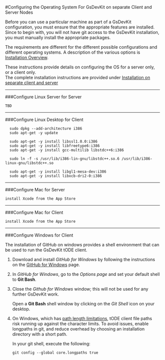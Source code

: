 #Configuring the Operating System For GsDevKit on separate Client and Server Nodes

Before you can use a particular machine as part of a GsDevKit configuration, you must ensure that the 
appropriate features are installed. Since to begin with, you will not have git access to the GsDevKit 
installation, you must manually install the appropriate packages.

The requirements are different for the different possible configurations and different operating systems. 
A description of the various options is [Installation Overview][1].  

These instructions provide details on configuring the OS for a server only, or a client only.  
The complete installation instructions are provided under [Installation on separate client and server][2]

---

###Configure Linux Server for Server  
```
TBD
```

---
###Configure Linux Desktop for Client  

```
  sudo dpkg --add-architecture i386
  sudo apt-get -y update

  sudo apt-get -y install libssl1.0.0:i386
  sudo apt-get -y install libfreetype6:i386
  sudo apt-get -y install gcc-multilib libstdc++6:i386

  sudo ln -f -s /usr/lib/i386-lin-gnu/libstdc++.so.6 /usr/lib/i386-linux-gnu/libstdc++.so 

  sudo apt-get -y install libgl1-mesa-dev:i386
  sudo apt-get -y install libxcb-dri2-0:i386 
```

---
###Configure Mac for Server
```
install Xcode from the App Store
```

---
###Configure Mac for Client 

```
install Xcode from the App Store
```

---
###Configure Windows for Client

The installation of GitHub on windows provides a shell environment that can be used to run the GsDevKit tODE client.

1. Download and install *GitHub for Windows* by following the instructions on the [GitHub for Windows][2] page.

2. In *GitHub for Windows*, go to the *Options page* and set your default shell to **Git Bash**.

3. Close the *Github for Windows* window; this will not be used for any further GsDevKit work.  
 
   Open a **Git Bash** shell window by clicking on the *Git Shell* icon on your desktop.  

4. On Windows, which has [path length limitations][3], tODE client file paths risk running up against the character limits.  To avoid issues, enable longpaths in git, and reduce overhead by choosing an installation directory with a short path. 
  
   In your git shell, execute the following:
   ```
   git config --global core.longpaths true   
   ```

	
[1]: ./README.md
[2]: ./README.md#installation_on_separate_server_and_client
[3]: https://windows.github.com/
[4]:  https://github.com/git-for-windows/git/wiki/Git-cannot-create-a-file-or-directory-with-a-long-path


